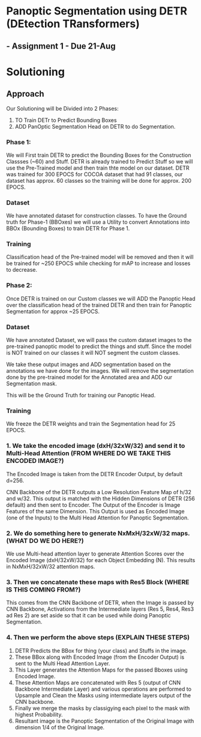 

# Panoptic Segmentation using DETR (DEtection TRansformers) 
## - Assignment 1 - Due 21-Aug

# Solutioning

## Approach

Our Solutioning will be Divided into 2 Phases:
1. TO Train DETr to Predict Bounding Boxes
2. ADD PanOptic Segmentation Head on DETR to do Segmentation.

### Phase 1:
We will First train DETR to predict the Bounding Boxes for the Construction Classses (~60) and Stuff. DETR is already trained to Predict Stuff so we will use the Pre-Trained model and then train thte model on our dataset. DETR was trained for 300 EPOCS for COCOA dataset that had 91 classes, our dataset has approx. 60 classes so the training will be done for approx. 200 EPOCS.

### Dataset
We have annotated dataset for construction classes. To have the Ground truth for Phase-1 (BBOxes) we will use a Utility to convert Annotations into BBOx (Bounding Boxes) to train DETR for Phase 1.

### Training 
Classification head of the Pre-trained model will be removed and then it will be trained for ~250 EPOCS while checking for mAP to increase and losses to decrease.
 
### Phase 2:

Once DETR is trained on our Custom classes we will ADD the Panoptic Head over the classification head of the trained DETR and then train for Panoptic Segmentation for approx ~25 EPOCS.

### Dataset
We have annotated Dataset, we will pass the custom dataset images to the pre-trained panoptic model to predict the things and stuff. Since the model is NOT trained on our classes it will NOT segment the custom classes.

We take these output images and ADD segmentation based on the annotations we have done for the images.
We will remove the segmentation done by the pre-trained model for the Annotated area and ADD our Segmentation mask.

This will be the Ground Truth for training our Panoptic Head.

### Training
We freeze the DETR weights and train the Segmentation head for 25 EPOCS.



### 1. We take the encoded image (dxH/32xW/32) and send it to Multi-Head Attention (FROM WHERE DO WE TAKE THIS ENCODED IMAGE?)
The Encoded Image is taken from the DETR Encoder Output, by default d=256. 

CNN Backbone of the DETR outputs a Low Resolution Feature Map of h/32 and w/32. This output is matched with the Hidden Dimensions of DETR (256 default) and then sent to Encoder. The Output of the Encoder is Image Features of the same Dimension. This Output is used as Encoded Image (one of the Inputs) to the Multi Head Attention for Panoptic Segmentation.



### 2. We do something here to generate NxMxH/32xW/32 maps. (WHAT DO WE DO HERE?)

We use Multi-head attention layer to generate Attention Scores over the Encoded Image (dxH/32xW/32) for each Object Embedding (N). This results in NxMxH/32xW/32 attention maps.


### 3. Then we concatenate these maps with Res5 Block (WHERE IS THIS COMING FROM?)

This comes from the CNN Backbone of DETR, when the Image is passed by CNN Backbone, Activations from the Intermediate layers (Res 5, Res4, Res3 ad Res 2) are set aside so that it can be used while doing Panoptic Segmentation.

### 4. Then we perform the above steps (EXPLAIN THESE STEPS)

1. DETR Predicts the BBox for thing (your class) and Stuffs in the image.
2. These BBox along with Encoded Image (from the Encoder Output) is sent to the Multi Head Attention Layer.
3. This Layer generates the Attention Maps for the passed Bboxes using Encoded Image.
4. These Attention Maps are concatenated with Res 5 (output of CNN Backbone Intermediate Layer) and various operations are performed to Upsample and Clean the Masks using intermediate layers output of the CNN backbone.
5. Finally we merge the masks by classigying each pixel to the mask with highest Probability.
6. Resultant image is the Panoptic Segmentation of the Original Image with dimension 1/4 of the Original Image.

